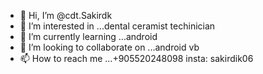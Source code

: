 - 👋 Hi, I’m @cdt.Sakirdk
- 👀 I’m interested in ...dental ceramist techinician 
- 🌱 I’m currently learning ...android 
- 💞️ I’m looking to collaborate on ...android vb
- 📫 How to reach me ...+905520248098 insta: sakirdik06

<!---
Cdt.Sakirdk/cdt.Sakirdk is a ✨ special ✨ repository because its `README.md` (this file) appears on your GitHub profile.
You can click the Preview link to take a look at your changes.
--->
